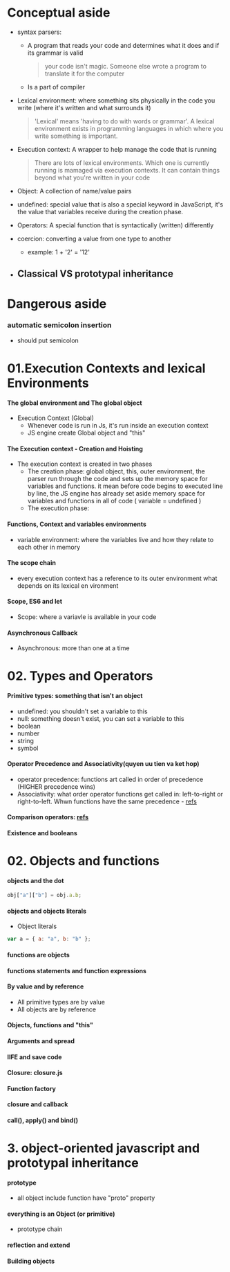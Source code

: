 # Conceptual aside

- syntax parsers:

  - A program that reads your code and determines what it does and if its grammar is valid
    > your code isn't magic. Someone else wrote a program to translate it for the computer
  - Is a part of compiler

- Lexical environment: where something sits physically in the code you write (where it's written and what surrounds it)

  > 'Lexical' means 'having to do with words or grammar'. A lexical environment exists in programming languages in which where you write something is important.

- Execution context: A wrapper to help manage the code that is running

  > There are lots of lexical environments. Which one is currently running is mamaged via execution contexts. It can contain things beyond what you're written in your code

- Object: A collection of name/value pairs
- undefined: special value that is also a special keyword in JavaScript, it's the value that variables receive during the creation phase.
- Operators: A special function that is syntactically (written) differently
- coercion: converting a value from one type to another
  - example: 1 + '2' = '12'
- ## Classical VS prototypal inheritance

# Dangerous aside

### automatic semicolon insertion

- should put semicolon

# 01.Execution Contexts and lexical Environments

#### The global environment and The global object

- Execution Context (Global)
  - Whenever code is run in Js, it's run inside an execution context
  - JS engine create Global object and "this"

#### The Execution context - Creation and Hoisting

- The execution context is created in two phases
  - The creation phase: global object, this, outer environment, the parser run through the code and sets up the memory space for variables and functions. it mean before code begins to executed line by line, the JS engine has already set aside memory space for variables and functions in all of code ( variable = undefined )
  - The execution phase:

#### Functions, Context and variables environments

- variable environment: where the variables live and how they relate to each other in memory

#### The scope chain

- every execution context has a reference to its outer environment what depends on its lexical en vironment

#### Scope, ES6 and let

- Scope: where a variavle is available in your code

#### Asynchronous Callback

- Asynchronous: more than one at a time

# 02. Types and Operators

#### Primitive types: something that isn't an object

- undefined: you shouldn't set a variable to this
- null: something doesn't exist, you can set a variable to this
- boolean
- number
- string
- symbol

#### Operator Precedence and Associativity(quyen uu tien va ket hop)

- operator precedence: functions art called in order of precedence (HIGHER precedence wins)
- Associativity: what order operator functions get called in: left-to-right or right-to-left. Whwn functions have the same precedence - [refs](https://developer.mozilla.org/en-US/docs/Web/JavaScript/Reference/Operators/Operator_Precedence)

#### Comparison operators: [refs](https://developer.mozilla.org/en-US/docs/Web/JavaScript/Equality_comparisons_and_sameness)

#### Existence and booleans

# 02. Objects and functions

#### objects and the dot

```javascript
obj["a"]["b"] = obj.a.b;
```

#### objects and objects literals

- Object literals

```javascript
var a = { a: "a", b: "b" };
```

#### functions are objects

#### functions statements and function expressions

#### By value and by reference

- All primitive types are by value
- All objects are by reference

#### Objects, functions and "this"

#### Arguments and spread

#### IIFE and save code

#### Closure: closure.js

#### Function factory

#### closure and callback

#### call(), apply() and bind()

# 3. object-oriented javascript and prototypal inheritance

#### prototype

- all object include function have "proto" property

#### everything is an Object (or primitive)

- prototype chain

#### reflection and extend

#### Building objects
